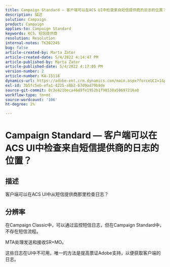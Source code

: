```yaml
---
title: Campaign Standard — 客户端可以在ACS UI中检查来自短信提供商的日志的位置？
description: 描述
solution: Campaign
product: Campaign
applies-to: Campaign Standard
keywords: KCS，短信提供商
resolution: Resolution
internal-notes: TK202245
bug: false
article-created-by: Marta Zator
article-created-date: 5/4/2022 4:14:47 PM
article-published-by: Marta Zator
article-published-date: 5/4/2022 4:17:05 PM
version-number: 2
article-number: KA-15118
dynamics-url: https://adobe-ent.crm.dynamics.com/main.aspx?forceUCI=1&pagetype=entityrecord&etn=knowledgearticle&id=95fdfd4c-c5cb-ec11-a7b5-6045bd00d4f5
exl-id: 3b5fc5eb-efa1-4225-a8b2-67d9ad79b9de
source-git-commit: 0c3e421beca46d9fe1952b1f98538a50697216a0
workflow-type: tm+mt
source-wordcount: '106'
ht-degree: 2%

---
```


# Campaign Standard — 客户端可以在ACS UI中检查来自短信提供商的日志的位置？

## 描述


客户端可以在ACS UI中从短信提供商那里检查日志？


## 分辨率


在Campaign Classic中，可以通过监控短信日志，但在Campaign Standard中，不存在短信流程。

MTA处理发送和接收SR+MO。

这些日志在UI中不可用，唯一的方法是提高票证Adobe支持，以便获取客户端的日志。
